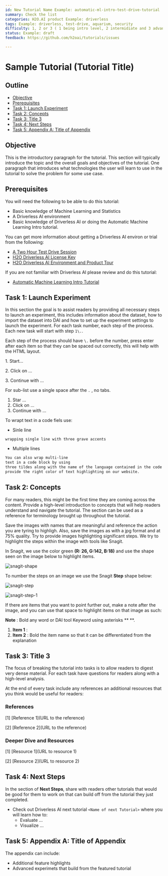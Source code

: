 ```yaml
---
id: New Tutorial Name Example: automatic-ml-intro-test-drive-tutorial
summary: Check the list
categories: H2O.AI product Example: driverless
tags: Example: driverless, test-drive, aquarium, security
difficulty: 1, 2 or 3 ( 1 being intro level, 2 intermidiate and 3 advanced) 
status: Example: draft
feedback: https://github.com/h2oai/tutorials/issues

---
```


# Sample Tutorial (Tutorial Title)

## Outline
- [Objective](#objective)
- [Prerequisites](#prerequisites)
- [Task 1: Launch Experiment](#task-1-launch-experiment)
- [Task 2: Concepts](#task-2-concepts)
- [Task 3: Title 3](#task-3-title-3) 
- [Task 4: Next Steps](#task-4-next-steps) 
- [Task 5: Appendix A: Title of Appendix](#task-5-appendix-a-tittle-of-appendix)

## Objective

This is the introductory paragraph for the tutorial. This section will typically introduce the topic and the overall goals and objectives of the tutorial. One paragraph that introduces what technologies the user will learn to use in the tutorial to solve the problem for some use case.


## Prerequisites

You will need the following to be able to do this tutorial:

- Basic knowledge of Machine Learning and Statistics
- A Driverless AI environment
- Basic knowledge of Driverless AI or doing the Automatic Machine Learning Intro tutorial.

You can get more information about getting a Driverless AI environ or trial from the following:
- [A Two Hour Test Drive Session](https://github.com/h2oai/tutorials/blob/master/DriverlessAI/Test-Drive/test-drive.md)  
- [H2O Driverless AI License Key](https://github.com/h2oai/tutorials/blob/master/DriverlessAI/automatic-ml-intro-tutorial/automatic-ml-intro-tutorial.md#prerequisites) 
- [H2O Driverless AI Environment and Product Tour](https://github.com/h2oai/tutorials/blob/master/DriverlessAI/automatic-ml-intro-tutorial/automatic-ml-intro-tutorial.md#task-1-get-environment-and-product-tour) 

If you are not familiar with Driverless AI please review and do this tutorial:

- [Automatic Machine Learning Intro Tutorial](https://github.com/h2oai/tutorials/blob/master/DriverlessAI/automatic-ml-intro-tutorial/automatic-ml-intro-tutorial.md) 

## Task 1: Launch Experiment

In this section the goal is to assist readers by providing all necessary steps to launch an experiment, this includes information about the dataset, how to import the dataset into DAI and how to set up the experiment settings to launch the experiment. For each task number, each step of the process. Each new task will start with step ``1\.``. 

Each step of the process should have ``\.`` before the number, press enter after each item so that they can be spaced out correctly, this will help with the HTML layout. 

1\. Start...

2\. Click on ...

3\. Continue with ...

For sub-list use a single space after the ``.`` , no tabs.
  1. Star ...
  2. Click on ...
  3. Continue with ...

To wrapt text in a code fiels use:

- Sinle line 

```wrapping single line with three grave accents```

- Multiple lines

~~~html 
You can also wrap multi-line
text in a code block by using
three tildes along with the name of the language contained in the code block, this will make the code cleaner and
provide the right color of text highlighting on our website.
~~~

## Task 2: Concepts 

For many readers, this might be the first time they are coming across the content. Provide a high-level introduction to concepts that will help readers understand and navigate the tutorial.
The section can be used as a reference for terminology brought up throughout the tutorial.

Save the images with names that are meaningful and reference the action you are tyring to highligh. Also, save the images as with a jpg format and at 75% quality. Try to provide images highlighting significant steps. We try to highlight the steps within the image with tools like Snagit.

In Snagit, we use the color green **(R: 26, G:142, B:18)** and use the shape seen on the image below to highlight items.

![snagit-shape](assets/snagit-shape.jpg)

To number the steps on an image we use the Snagit **Step** shape below:

![snagit-step](assets/snagit-step.jpg)

![snagit-step-1](assets/snagit-step-1.jpg)

If there are items that you want to point further out, make a note after the image, and you can use that space to highlight items on that image as such:

**Note** : Bold any word or DAI tool Keyword using asterisks ** **.

1. **Item 1** : 
2. **Item 2** : Bold the item name so that it can be differentiated from the explanation


## Task 3: Title 3 

The focus of breaking the tutorial into tasks is to allow readers to digest very dense material. For each task have questions for readers along with a high-level analysis.

At the end of every task include any references an additional resources that you think would be useful for readers:

### References

[1] [Reference 1](URL to the reference)

[2] [Reference 2](URL to the reference)

### Deeper Dive and Resources

[1] [Resource 1](URL to resource 1)

[2] [Resource 2](URL to resource 2)

## Task 4: Next Steps 

In the section of **Next Steps**, share with readers other tutorials that would be good for them to work on that can build off from the tutorial they just completed.

- Check out Driverless AI next tutorial ``<Name of next Tutorial>`` where you will learn how to:
  - Evaluate ...
  - Visualize ...
  

## Task 5: Appendix A: Title of Appendix

The appendix can include:

- Additional feature highlights 
- Advanced experimets that build from the featured tutorial
